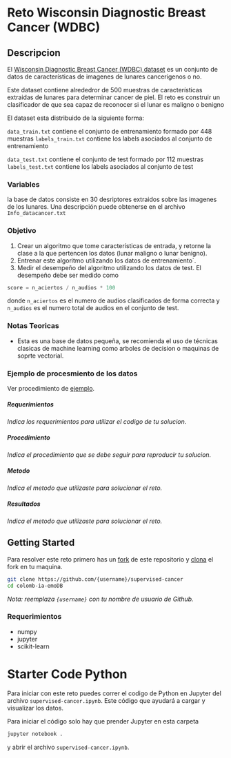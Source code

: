 # Reto Wisconsin Diagnostic Breast Cancer (WDBC)
## Descripcion
El [Wisconsin Diagnostic Breast Cancer (WDBC) dataset](http://archive.ics.uci.edu/ml/datasets/Breast+Cancer+Wisconsin+%28Diagnostic%29) es un conjunto de datos de características de imagenes de lunares cancerigenos o no.

Este dataset contiene alrededror de 500 muestras de características extraidas de lunares para determinar cancer de piel. 
El reto es construir un clasificador de que sea capaz de reconocer si el lunar es maligno o benigno

El dataset esta distribuido de la siguiente forma:

 `data_train.txt` contiene el conjunto de entrenamiento formado por 448 muestras
 `labels_train.txt` contiene los labels asociados al conjunto de entrenamiento

 `data_test.txt` contiene el conjunto de test formado por 112 muestras
 `labels_test.txt` contiene los labels asociados al conjunto de test


### Variables

la base de datos consiste en 30 desriptores extraidos sobre las imagenes de los lunares. Una descripción puede obtenerse en el archivo `Info_datacancer.txt`



### Objetivo
1. Crear un algoritmo que tome características de entrada, y retorne la clase a la que pertencen los datos (lunar maligno o lunar benigno).
1. Entrenar este algoritmo utilizando los datos de entrenamiento`.
1. Medir el desempeño del algoritmo utilizando los datos de test. El desempeño debe ser medido como
```python
score = n_aciertos / n_audios * 100
```
donde `n_aciertos` es el numero de audios clasificados de forma correcta y `n_audios` es el numero total de audios en el conjunto de test.

### Notas Teoricas
* Esta es una base de datos pequeña, se recomienda el uso de técnicas clasicas de machine learning como arboles de decision o maquinas de soprte vectorial.

### Ejemplo de procesmiento de los datos
Ver procedimiento de [ejemplo](https://github.com/jcvasquezc/supervised-cancer/blob/master/supervised-cancer.ipynb).

##### Requerimientos
*Indica los requerimientos para utilizar el codigo de tu solucion.*

##### Procedimiento
*Indica el procedimiento que se debe seguir para reproducir tu solucion.*

##### Metodo
*Indica el metodo que utilizaste para solucionar el reto.*

##### Resultados
*Indica el metodo que utilizaste para solucionar el reto.*

## Getting Started
Para resolver este reto primero has un [fork](https://help.github.com/articles/fork-a-repo/) de este repositorio y [clona](https://help.github.com/articles/cloning-a-repository/) el fork en tu maquina.

```bash
git clone https://github.com/{username}/supervised-cancer
cd colomb-ia-emoDB
```

*Nota: reemplaza `{username}` con tu nombre de usuario de Github.*

### Requerimientos

* numpy
* jupyter
* scikit-learn

# Starter Code Python
Para iniciar con este reto puedes correr el codigo de Python en Jupyter del archivo `supervised-cancer.ipynb`. Este código que ayudará a cargar y visualizar los datos.

Para iniciar el código solo hay que prender Jupyter en esta carpeta

```bash
jupyter notebook .
```
y abrir el archivo `supervised-cancer.ipynb`.

